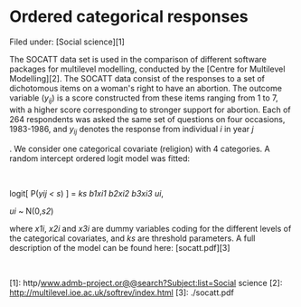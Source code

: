 #  Ordered categorical responses

Filed under:  [Social science][1]

The SOCATT data set is used in the comparison of different software packages for multilevel modelling, conducted by the [Centre for Multilevel Modelling][2]. The SOCATT data consist of the responses to a set of dichotomous items on a woman's right to have an abortion. The outcome variable (_y<sub>ij</sub>_) is a score constructed from these items ranging from 1 to 7, with a higher score corresponding to stronger support for abortion. Each of 264 respondents was asked the same set of questions on four occasions, 1983-1986, and _y<sub>ij</sub>_ denotes the response from individual _i_ in year _j_

. We consider one categorical covariate (religion) with 4 categories. A random intercept ordered logit model was fitted:

 

logit[ P(_yij < s_) ] = _ks b1xi1 b2*xi2 b3*xi3_ _ui_,

_ui_ ~ N(0,_s2_)

where _x1i_, _x2i_ and _x3i_ are dummy variables coding for the different levels of the categorical covariates, and _ks_ are threshold parameters. A full description of the model can be found here: [socatt.pdf][3]

 
 

[1]: http/www.admb-project.or@@search?Subject:list=Social science
[2]: http://multilevel.ioe.ac.uk/softrev/index.html
[3]: ./socatt.pdf
